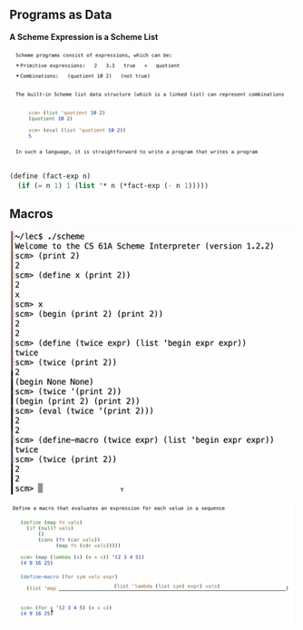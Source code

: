 ## Programs as Data

**A Scheme Expression is a Scheme List**

![image-20220604103706817](Lecture_24_Macros.assets/image-20220604103706817.png)

```scheme
(define (fact-exp n)
  (if (= n 1) 1 (list '* n (*fact-exp (- n 1)))))
```



## Macros

![image-20220604140123858](Lecture_24_Macros.assets/image-20220604140123858.png)

![image-20220604142056436](Lecture_24_Macros.assets/image-20220604142056436.png)

